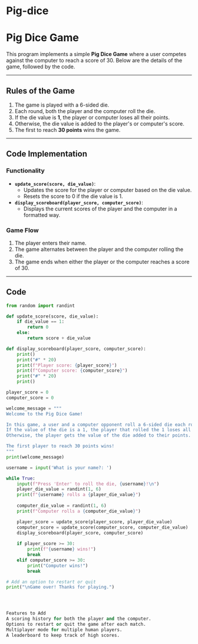 # Pig-dice
# Pig Dice Game

This program implements a simple **Pig Dice Game** where a user competes against the computer to reach a score of 30. Below are the details of the game, followed by the code.

---

## Rules of the Game

1. The game is played with a 6-sided die.
2. Each round, both the player and the computer roll the die.
3. If the die value is **1**, the player or computer loses all their points.
4. Otherwise, the die value is added to the player's or computer's score.
5. The first to reach **30 points** wins the game.

---

## Code Implementation

### Functionality

- **`update_score(score, die_value)`**:
  - Updates the score for the player or computer based on the die value.
  - Resets the score to 0 if the die value is 1.
- **`display_scoreboard(player_score, computer_score)`**:
  - Displays the current scores of the player and the computer in a formatted way.

### Game Flow

1. The player enters their name.
2. The game alternates between the player and the computer rolling the die.
3. The game ends when either the player or the computer reaches a score of 30.

---

## Code

```python
from random import randint

def update_score(score, die_value):
    if die_value == 1:
        return 0
    else:
        return score + die_value

def display_scoreboard(player_score, computer_score):
    print()
    print("#" * 20)
    print(f"Player score: {player_score}")
    print(f"Computer score: {computer_score}")
    print("#" * 20)
    print()

player_score = 0
computer_score = 0

welcome_message = """
Welcome to the Pig Dice Game! 

In this game, a user and a computer opponent roll a 6-sided die each round. 
If the value of the die is a 1, the player that rolled the 1 loses all of their points.
Otherwise, the player gets the value of the die added to their points. 

The first player to reach 30 points wins!
"""
print(welcome_message)

username = input('What is your name?: ')

while True:
    input(f"Press 'Enter' to roll the die, {username}!\n")
    player_die_value = randint(1, 6)
    print(f"{username} rolls a {player_die_value}")
    
    computer_die_value = randint(1, 6)
    print(f"Computer rolls a {computer_die_value}")

    player_score = update_score(player_score, player_die_value)
    computer_score = update_score(computer_score, computer_die_value)
    display_scoreboard(player_score, computer_score)
    
    if player_score >= 30:
        print(f"{username} wins!")
        break
    elif computer_score >= 30:
        print("Computer wins!")
        break

# Add an option to restart or quit
print("\nGame over! Thanks for playing.")




Features to Add
A scoring history for both the player and the computer.
Options to restart or quit the game after each match.
Multiplayer mode for multiple human players.
A leaderboard to keep track of high scores.
